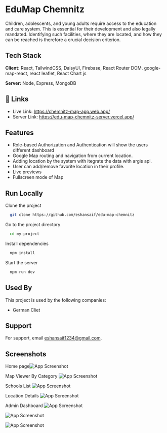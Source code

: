 
# EduMap Chemnitz

Children, adolescents, and young adults require access to the education and care system. This
is essential for their development and also legally mandated. Identifying such facilities, where
they are located, and how they can be reached is therefore a crucial decision criterion.



## Tech Stack

**Client:** React, TailwindCSS, DaisyUI, Firebase, React Router DOM. google-map-react, react leaflet, React Chart js

**Server:** Node, Express, MongoDB


## 🔗 Links
- Live Link: https://chemnitz-map-app.web.app/
- Server Link: https://edu-map-chemnitz-server.vercel.app/


## Features

- Role-based Authorization and Authentication will show the users different dashboard
- Google Map routing and navigation from current location.
- Adding location by the system with itegrate the data with argis api. 
- User can add/remove favorite location in their profile.
- Live previews
- Fullscreen mode of Map


## Run Locally

Clone the project

```bash
  git clone https://github.com/eshansaif/edu-map-chemnitz
```

Go to the project directory

```bash
  cd my-project
```

Install dependencies

```bash
  npm install
```

Start the server

```bash
  npm run dev
```


## Used By

This project is used by the following companies:

- German Cliet



## Support

For support, email eshansaif1234@gmail.com.
## Screenshots

Home page![App Screenshot](https://i.ibb.co/FHwhphp/chemnitz-map-home.png)

Map Viewer By Category
![App Screenshot](https://i.ibb.co/crFZ1V8/map-viewer.png)

Schools List
![App Screenshot](https://i.ibb.co/jHmXJ5S/image.png)

Location Details
![App Screenshot](https://i.ibb.co/JmDZrKj/location-details.png)

Admin Dashboard
![App Screenshot](https://i.ibb.co/D55V9ns/image.png)

![App Screenshot](https://i.ibb.co/6DgFrqr/image.png)


![App Screenshot](https://i.ibb.co/pvsNKsm/image.png)

